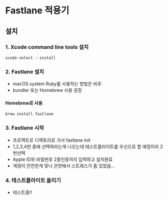 # Fastlane 적용기

## 설치
### 1. Xcode command line tools 설치
```
xcode-select --install
```

### 2. Fastlane 설치
- macOS system Ruby를 사용하는 방법은 비추
- bundler 또는 Homebrew 사용 권장

#### Homebrew로 사용
```
brew install fastlane
```

### 3. Fastlane 시작
- 프로젝트로 디렉토리로 가서 fastlane init
- 1,2,3,4번 중에 선택하라는게 나오는데 테스트플라이트를 우선으로 할 예정이라 2번선택
- Apple ID와 비밀번호 2중인증까지 입력하고 설치완료
- 계정이 안전한게 맞나 관련해서 스트레스가 좀 있었음...

### 4. 테스트플라이트 올리기
- 테스트중!!
